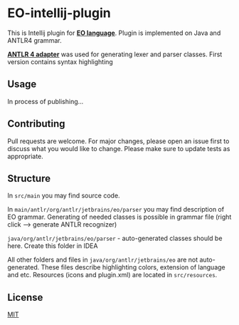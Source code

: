 # EO-intellij-plugin

This is Intellij plugin for **[EO language](https://github.com/objectionary/eo)**. Plugin is implemented on Java and ANTLR4 grammar.

 **[ANTLR 4 adapter](https://github.com/antlr/antlr4-intellij-adaptor)** was used for generating lexer and parser classes.
First version contains syntax highlighting

## Usage
In process of publishing...
## Contributing
Pull requests are welcome. For major changes, please open an issue first to discuss what you would like to change.
Please make sure to update tests as appropriate.

## Structure
In `src/main` you may find source code.

In `main/antlr/org/antlr/jetbrains/eo/parser` you may find description of EO grammar.
Generating of needed classes is possible in grammar file (right click --> generate ANTLR recognizer)

`java/org/antlr/jetbrains/eo/parser` - auto-generated classes should be here. Create this folder in IDEA

All other folders and files in `java/org/antlr/jetbrains/eo` are not auto-generated. These files describe highlighting colors, extension of language and etc.
Resources (icons and plugin.xml) are located in `src/resources`.
## License
[MIT](https://choosealicense.com/licenses/mit/)